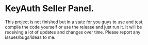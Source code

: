 # KeyAuth Seller Panel.


This project is not finished but in a state for you guys to use and test, compile the code yourself or use the release and just run it.
It will be receiving a lot of updates and changes over time.
Please report any issues/bugs/ideas to me.
